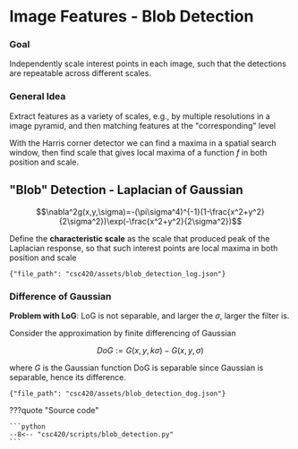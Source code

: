 # Image Features - Blob Detection


### Goal
Independently scale interest points in each image, such that the detections are repeatable across different scales. 

### General Idea
Extract features as a variety of scales, e.g., by multiple resolutions in a image pyramid, and then matching features at the "corresponding" level

With the Harris corner detector we can find a maxima in a spatial search window, then find scale that gives local maxima of a function $f$ in both position and scale. 

## "Blob" Detection - Laplacian of Gaussian

$$\nabla^2g(x,y,\sigma)=-(\pi\sigma^4)^{-1}(1-\frac{x^2+y^2}{2\sigma^2})\exp(-\frac{x^2+y^2}{2\sigma^2})$$

Define the __characteristic scale__ as the scale that produced peak of the Laplacian response, so that such interest points are local maxima in both position and scale


```plotly
{"file_path": "csc420/assets/blob_detection_log.json"}
```


### Difference of Gaussian
__Problem with LoG__: LoG is not separable, and larger the $\sigma$, larger the filter is. 

Consider the approximation by finite differencing of Gaussian

$$DoG := G(x,y,k\sigma) - G(x,y,\sigma)$$

where $G$ is the Gaussian function
DoG is separable since Gaussian is separable, hence its difference. 


```plotly
{"file_path": "csc420/assets/blob_detection_dog.json"}
```

???quote "Source code"

    ```python
    --8<-- "csc420/scripts/blob_detection.py"
    ```